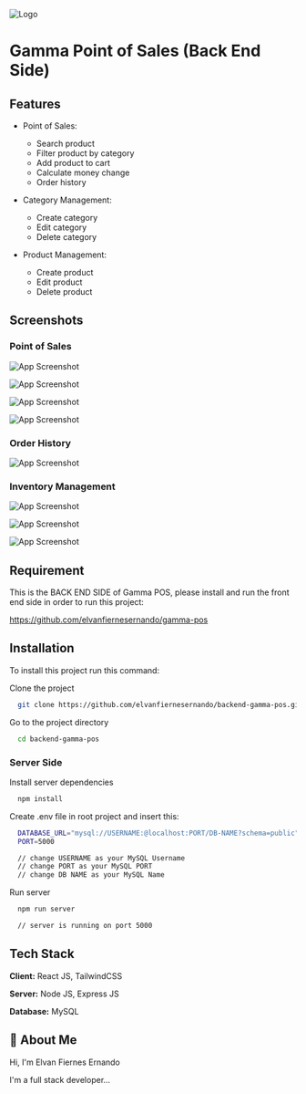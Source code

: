
![Logo](https://i.ibb.co/3M92Mt0/Back-End.png)
# Gamma Point of Sales (Back End Side)


## Features

- Point of Sales:
    - Search product
    - Filter product by category
    - Add product to cart
    - Calculate money change
    - Order history

- Category Management:
    - Create category
    - Edit category
    - Delete category

- Product Management:
    - Create product
    - Edit product
    - Delete product


## Screenshots

### Point of Sales

![App Screenshot](https://i.ibb.co/wKdjPf1/gamma-pos-1.png)

![App Screenshot](https://i.ibb.co/h8RPCH3/gamma-pos-2.png)

![App Screenshot](https://i.ibb.co/37jwwPR/gamma-pos-3.png)

![App Screenshot](https://i.ibb.co/kq14gKv/Mask-group.png)

### Order History

![App Screenshot](https://i.ibb.co/Cvgf2Kw/gamma-pos-order-history.png)

### Inventory Management

![App Screenshot](https://i.ibb.co/ftvyLxR/gamma-pos-inventory.png)

![App Screenshot](https://i.ibb.co/tbcn56K/gamma-pos-create-category.png)

![App Screenshot](https://i.ibb.co/qr7XSRy/Mask-group-1.png)
## Requirement

This is the BACK END SIDE of Gamma POS, please install and run the front end side in order to run this project:

https://github.com/elvanfiernesernando/gamma-pos
## Installation

To install this project run this command:

Clone the project

```bash
  git clone https://github.com/elvanfiernesernando/backend-gamma-pos.git
```

Go to the project directory

```bash
  cd backend-gamma-pos
```

### Server Side

Install server dependencies

```bash
  npm install
```
Create .env file in root project and insert this:

```bash
  DATABASE_URL="mysql://USERNAME:@localhost:PORT/DB-NAME?schema=public"
  PORT=5000

  // change USERNAME as your MySQL Username
  // change PORT as your MySQL PORT
  // change DB NAME as your MySQL Name
```
Run server

```bash
  npm run server

  // server is running on port 5000
```
## Tech Stack

**Client:** React JS, TailwindCSS

**Server:** Node JS, Express JS

**Database:** MySQL


## 🚀 About Me
Hi, I'm Elvan Fiernes Ernando

I'm a full stack developer...

